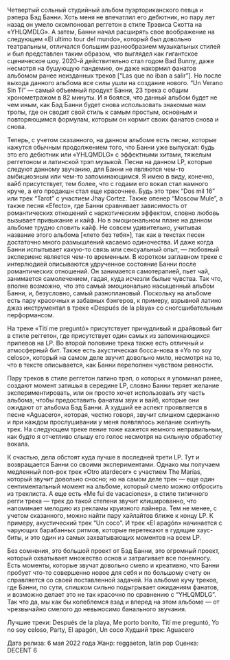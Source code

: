 Четвертый сольный студийный альбом пуэрториканского певца и рэпера Бэд Банни. Хоть меня не впечатлил его дебютник, но пару лет назад он умело скомпоновал реггетон в стиле Трэвиса Скотта на «YHLQMDLG». А затем, Банни начал расширять свое воображение на следующем «El ultimo tour del mundo», который был довольно театральным, отличался большим разнообразием музыкальных стилей и был представлен таким образом, что выглядел как гигантское сценическое шоу. 2020-й действительно стал годом Bad Bunny, даже несмотря на бушующую пандемию, он даже накормил фанатов альбомом ранее неизданных треков [“Las que no iban a salir”]. Но после выхода данного альбома все силы ушли на создание нового. “Un Verano Sin Ti” — самый объемный продукт Банни, 23 трека с общим хронометражом в 82 минуты. И я боялся, что данный альбом будет не чем иным, как Бэд Банни будет снова использовать знакомые нам тропы, где он сводит свой стиль к самым простым, основным и повторяющимся формулам, которым он кормит своих фанатов снова и снова.

Теперь, с учетом сказанного, на данном альбоме есть песни, которые кажутся обычным продолжением того, что Банни уже выпускал: будь это его дебютник или «YHLQMDLG» с эффектными хитами, тяжелым реггетоном и латинской трэп музыкой. Песни на данном LP, которые следуют данному звучанию, для Банни не являются чем-то амбициозным или чем-то запоминающимся. Я имею в виду, конечно, вайб присутствует, тем более, что с годами его вокал стал намного круче, а его продакшн стал еще красочнее. Будь это трек “Dos mil 16” или трек “Tarot” с участием Jhay Cortez. Также опенер “Moscow Mule”, а также песня «Efecto», где Банни сравнивает зависимость от романтических отношений с наркотическим эффектом, словно любовь вызывает привыкание и кайф. Но в эмоциональном плане на данном альбоме трудно словить кайф. Не совсем удивительно, учитывая название этого альбома [«лето без тебя»], так как в текстах песен достаточно много размышлений касаемо одиночества. И даже когда Банни испытывает какую-то связь или сексуальный опыт, — любовный экспериенс является чем-то временным. В коротком заглавном треке с интерлюдией описываются удрученное состояние Банни после романтических отношений. Он занимается самотерапией, пьет чай, занимается самолечением, гадая, куда исчезли былые чувства. Так что, вполне возможно, что это самый эмоционально насыщенный альбом Банни, и, безусловно, самый разноплановый. Поскольку на альбоме есть пару красочных и забавных бэнгеров, к примеру, взрывной латино джаз инструментал в треке «Después de la playa» со сногсшибательным перформансом.

На треке «Tití me preguntó» присутствует причудливый и драйвовый бит в стиле реггетон, где присутствует один самых из запоминающихся припевов на LP. Во второй половине трека также есть отличный и атмосферный бит. Также есть акустическая босса-нова в «Yo no soy celoso», который на самом деле звучит довольно мило, несмотря на то, что в тексте описывается, как Банни переполнен чувством ревности.

Пару треков в стиле реггетон латино трэп, о которых я упоминал ранее, создают момент затишья в середине LP, словно Банни теряет желание экспериментировать, или он просто хочет использовать эту часть альбома, чтобы предоставить фанатам звук и вайб, которые они ожидают от альбома Бэд Банни. А худший ее аспект проявляется в песне «Aguacero», которая, честно говоря, звучит слишком сдержанно и при каждом прослушивании у меня появлялось желание скипнуть трек. На следующем треке пение тоже кажется немного неправильным, как будто я отчетливо слышу его голос несмотря на сильную обработку вокала.

К счастью, дела обстоят куда лучше в последней трети LP. Тут и возвращается Банни со своими экспериментами. Однако мы получаем медленный поп-рок трек «Otro atardecer» с участием The Marías, который звучит довольно сносно; но на самом деле трек — еще один сентиментальный момент на альбоме, который смело можно отбросить из треклиста. А еще есть «Me fui de vacaciones», в стиле типичного регги трека — трек до такой степени звучит клишированно, что напоминает мелодию из рекламы круизного лайнера. Тем не менее, с учетом сказанного, можно найти пару хайлайтов ближе к концу LP. К примеру, акустический трек “Un coco”. И трек «El apagón» начинается с чарующих барабанных ритмов, которые перетекают в гудящие хаус-биты, и это один из самых захватывающих моментов на всем LP.

Без сомнения, это большой проект от Бэд Банни, это огромный проект, который охватывает множество основ и затрагивает все понемногу. Есть моменты, которые звучат довольно смело и креативно, что Банни пробует что-то совершенно новое для себя и по большому счету он справляется со своей поставленной задачей. На альбоме кучу треков, где Банни, по сути, слишком сильно подыгрывает ожиданиям фанатов, и возможно делает это не так красочно по сравнению с “YHLQMDLG”. Так что да, мы как бы колеблемся взад и вперед на этом альбоме — от чрезвычайно смелого до невыносимо банального звучания.

Лучшие треки: Después de la playa, Me porto bonito, Tití me preguntó, Yo no soy celoso, Party, El apagón, Un coco
Худший трек: Aguacero

Дата релиза: 6 мая 2022 года
Жанр: reggaeton, latin pop
Оценка: DECENT 6
